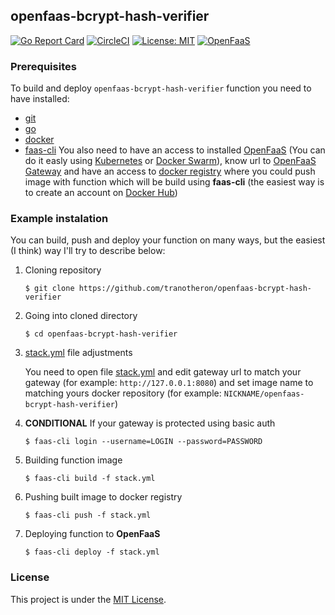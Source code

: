 ## openfaas-bcrypt-hash-verifier
[![Go Report Card](https://goreportcard.com/badge/github.com/tranotheron/openfaas-bcrypt-hash-verifier)](https://goreportcard.com/report/github.com/tranotheron/openfaas-bcrypt-hash-verifier)
[![CircleCI](https://circleci.com/gh/tranotheron/openfaas-bcrypt-hash-verifier.svg?style=shield)](https://circleci.com/gh/tranotheron/openfaas-bcrypt-hash-verifier)
[![License: MIT](https://img.shields.io/badge/License-MIT-yellow.svg)](https://opensource.org/licenses/MIT)
[![OpenFaaS](https://img.shields.io/badge/openfaas-serverless-blue.svg)](https://www.openfaas.com)

### Prerequisites
To build and deploy `openfaas-bcrypt-hash-verifier` function you need to have installed:
- [git](https://git-scm.com/downloads)
- [go](https://golang.org/doc/install)
- [docker](https://docs.docker.com/install/)
- [faas-cli](https://github.com/openfaas/faas-cli#get-started-install-the-cli)
You also need to have an access to installed [OpenFaaS](https://github.com/openfaas/faas#hands-on-labs-detailed-getting-started) (You can do it easly using [Kubernetes](https://github.com/kubernetes/kubernetes#to-start-using-kubernetes) or [Docker Swarm](https://docs.docker.com/engine/swarm/)), know url to [OpenFaaS Gateway](https://docs.docker.com/engine/swarm/) and have an access to [docker registry](https://docs.docker.com/registry/) where you could push image with function which will be build using **faas-cli** (the easiest way is to create an account on [Docker Hub](https://hub.docker.com/))


### Example instalation

You can build, push and deploy your function on many ways, but the easiest (I think) way I'll try to describe below:

1. Cloning repository
    ```
    $ git clone https://github.com/tranotheron/openfaas-bcrypt-hash-verifier
    ```

2. Going into cloned directory
    ```
    $ cd openfaas-bcrypt-hash-verifier
    ```

3. [stack.yml](stack.yml) file adjustments

    You need to open file [stack.yml](stack.yml) and edit gateway url to match your gateway (for example: `http://127.0.0.1:8080`) and set image name to matching yours docker repository (for example: `NICKNAME/openfaas-bcrypt-hash-verifier`)

4. **CONDITIONAL** If your gateway is protected using basic auth
    ```
    $ faas-cli login --username=LOGIN --password=PASSWORD
    ```

5. Building function image
    ```
    $ faas-cli build -f stack.yml
    ```

6. Pushing built image to docker registry
    ```
    $ faas-cli push -f stack.yml
    ```

7. Deploying function to **OpenFaaS**
    ```
    $ faas-cli deploy -f stack.yml
    ```

### License
This project is under the [MIT License](https://github.com/tranotheron/openfaas-bcrypt-hash-verifier/blob/master/LICENSE).